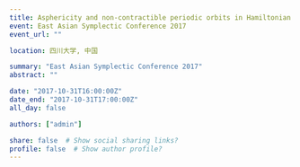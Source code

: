 ```yaml
---
title: Asphericity and non-contractible periodic orbits in Hamiltonian dynamics
event: East Asian Symplectic Conference 2017
event_url: ""

location: 四川大学, 中国

summary: "East Asian Symplectic Conference 2017"
abstract: ""

date: "2017-10-31T16:00:00Z"
date_end: "2017-10-31T17:00:00Z"
all_day: false

authors: ["admin"]

share: false  # Show social sharing links?
profile: false  # Show author profile?
---
```

